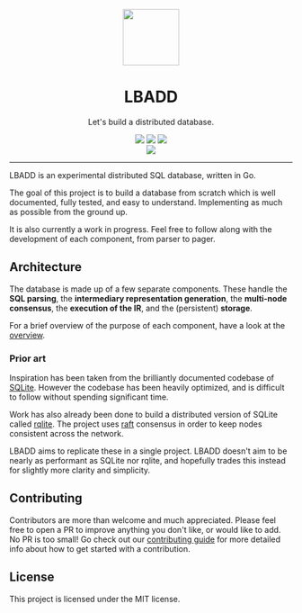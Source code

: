 <p align="center"></p>
<p align="center">
    <img src="./gopheydb.png" width="100"></img>
    <h1 align="center">LBADD</h1>
    <p align="center">Let's build a distributed database.</p>
    <p align="center">
        <a href="https://github.com/tomarrell/lbadd/actions"><img src="https://github.com/tomarrell/lbadd/workflows/Build/badge.svg"></a>
        <a href="https://github.com/tomarrell/lbadd/actions"><img src="https://github.com/tomarrell/lbadd/workflows/Tests/badge.svg"></a>
        <a href="https://github.com/tomarrell/lbadd/actions"><img src="https://github.com/tomarrell/lbadd/workflows/Static%20analysis/badge.svg"></a>
        <br>
        <img src="https://img.shields.io/badge/status-WIP-yellow">
    </p>
</p>

---

LBADD is an experimental distributed SQL database, written in Go.

The goal of this project is to build a database from scratch which is well documented, fully tested, and easy to understand. Implementing as much as possible from the ground up.

It is also currently a work in progress. Feel free to follow along with the development of each component, from parser to pager.

## Architecture

The database is made up of a few separate components. These handle the **SQL parsing**, the **intermediary representation generation**, the **multi-node consensus**, the **execution of the IR**, and the (persistent) **storage**.

For a brief overview of the purpose of each component, have a look at the [overview](./doc/overview.md).

### Prior art
Inspiration has been taken from the brilliantly documented codebase of [SQLite](https://github.com/sqlite/sqlite). However the codebase has been heavily optimized, and is difficult to follow without spending significant time.

Work has also already been done to build a distributed version of SQLite called [rqlite](https://github.com/rqlite/rqlite). The project uses [raft](https://github.com/hashicorp/raft) consensus in order to keep nodes consistent across the network.

LBADD aims to replicate these in a single project. LBADD doesn't aim to be nearly as performant as SQLite nor rqlite, and hopefully trades this instead for slightly more clarity and simplicity.

## Contributing
Contributors are more than welcome and much appreciated. Please feel free to open a PR to improve anything you don't like, or would like to add. No PR is too small! Go check out our [contributing guide](./CONTRIBUTING.md) for more detailed info about how to get started with a contribution.

## License
This project is licensed under the MIT license.

